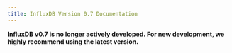 ```yaml
---
title: InfluxDB Version 0.7 Documentation
---
```


__InfluxDB v0.7 is no longer actively developed. For new development, we highly recommend using the latest version.__
